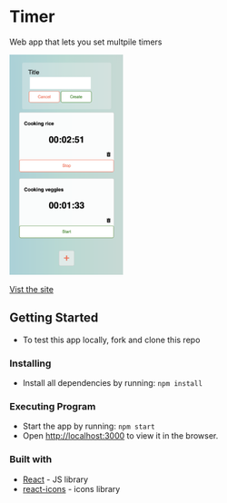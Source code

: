 # Timer

Web app that lets you set multpile timers

<img src="./public/timers.png" width="200px" />

[Vist the site](https://create-my-timers.herokuapp.com/)

## Getting Started

- To test this app locally, fork and clone this repo

### Installing

- Install all dependencies by running: `npm install`

### Executing Program

- Start the app by running: `npm start`
- Open [http://localhost:3000](http://localhost:3000) to view it in the browser.

### Built with

- [React](https://reactjs.org/) - JS library
- [react-icons](https://react-icons.github.io/react-icons) - icons library
